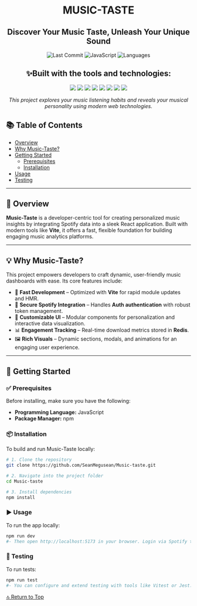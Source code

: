 <h1 align="center">MUSIC-TASTE</h1>

<h2 align="center">Discover Your Music Taste, Unleash Your Unique Sound</h2>

<p align="center">
  <img src="https://img.shields.io/github/last-commit/SeanMegusean/Music-taste" alt="Last Commit"/>
  <img src="https://img.shields.io/badge/javascript-52.6%25-yellow.svg" alt="JavaScript"/>
  <img src="https://img.shields.io/badge/languages-3-blue.svg" alt="Languages"/>
</p>

<h2 align="center">✨Built with the tools and technologies:</h2>

<p align="center">
  <img src="https://img.shields.io/badge/-JSON-black?logo=json&logoColor=white" />
  <img src="https://img.shields.io/badge/-Markdown-black?logo=markdown&logoColor=white" />
  <img src="https://img.shields.io/badge/-npm-red?logo=npm&logoColor=white" />
  <img src="https://img.shields.io/badge/-JavaScript-F7DF1E?logo=javascript&logoColor=black" />
  <img src="https://img.shields.io/badge/-React-61DAFB?logo=react&logoColor=black" />
  <img src="https://img.shields.io/badge/-Vite-646CFF?logo=vite&logoColor=white" />
  <img src="https://img.shields.io/badge/-ESLint-4B32C3?logo=eslint&logoColor=white" />
  <img src="https://img.shields.io/badge/-React%20Router-CA4245?logo=react-router&logoColor=white" />
</p>

<p align="center">
  <em>This project explores your music listening habits and reveals your musical personality using modern web technologies.</em>
</p>


## 📚 Table of Contents

- [Overview](#-overview)
- [Why Music-Taste?](#-why-music-taste)
- [Getting Started](#-getting-started)
  - [Prerequisites](#-prerequisites)
  - [Installation](#-installation)
- [Usage](#-usage)
- [Testing](#-testing)

---

## 🧠 Overview

**Music-Taste** is a developer-centric tool for creating personalized music insights by integrating Spotify data into a sleek React application. Built with modern tools like **Vite**, it offers a fast, flexible foundation for building engaging music analytics platforms.

---

## 💡 Why Music-Taste?

This project empowers developers to craft dynamic, user-friendly music dashboards with ease. Its core features include:

- 🧩 **Fast Development** – Optimized with **Vite** for rapid module updates and HMR.
- 🎵 **Secure Spotify Integration** – Handles **Auth authentication** with robust token management.
- 🎨 **Customizable UI** – Modular components for personalization and interactive data visualization.
- 📊 **Engagement Tracking** – Real-time download metrics stored in **Redis**.
- 🖼️ **Rich Visuals** – Dynamic sections, modals, and animations for an engaging user experience.

---

## 🚀 Getting Started

### ✅ Prerequisites

Before installing, make sure you have the following:

- **Programming Language:** JavaScript
- **Package Manager:** npm

### 📦 Installation

To build and run Music-Taste locally:

```bash
# 1. Clone the repository
git clone https://github.com/SeanMegusean/Music-taste.git

# 2. Navigate into the project folder
cd Music-taste

# 3. Install dependencies
npm install
```

### ▶️ Usage

To run the app locally:

```bash
npm run dev
#- Then open http://localhost:5173 in your browser. Login via Spotify to begin using the dashboard.
```

### 🧪 Testing

To run tests:

```bash
npm run test
#- You can configure and extend testing with tools like Vitest or Jest.
```

[🔝 Return to Top](#music-taste)
